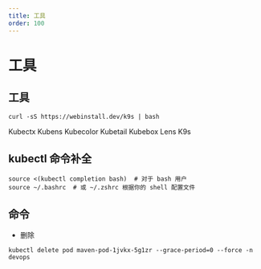 ```yaml
---
title: 工具
order: 100
---
```


# 工具

## 工具

```shell
curl -sS https://webinstall.dev/k9s | bash
```

Kubectx
Kubens
Kubecolor
Kubetail
Kubebox
Lens
K9s

## kubectl 命令补全
```shell
source <(kubectl completion bash)  # 对于 bash 用户
source ~/.bashrc  # 或 ~/.zshrc 根据你的 shell 配置文件
```

## 命令

- 删除

```shell
kubectl delete pod maven-pod-1jvkx-5g1zr --grace-period=0 --force -n devops
```